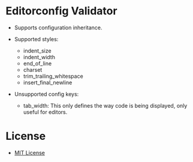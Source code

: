 # Editorconfig Validator

* Supports configuration inheritance.
* Supported styles:
  * indent_size
  * indent_width
  * end_of_line
  * charset
  * trim_trailing_whitespace
  * insert_final_newline
  
* Unsupported config keys:
  * tab_width: This only defines the way code is being displayed, only useful for editors.
  

# License
* [MIT License](https://www.opensource.org/licenses/mit-license.php)
